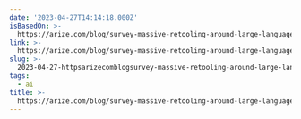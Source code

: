 ```yaml
---
date: '2023-04-27T14:14:18.000Z'
isBasedOn: >-
  https://arize.com/blog/survey-massive-retooling-around-large-language-models-underway/
link: >-
  https://arize.com/blog/survey-massive-retooling-around-large-language-models-underway/
slug: >-
  2023-04-27-httpsarizecomblogsurvey-massive-retooling-around-large-language-models-underway
tags:
  - ai
title: >-
  https://arize.com/blog/survey-massive-retooling-around-large-language-models-underway/
---
```


